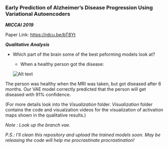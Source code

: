 ### Early Prediction of Alzheimer’s Disease Progression Using Variational Autoencoders
***MICCAI 2019***

Paper Link: https://rdcu.be/bT8Yt


***Qualitative Analysis***

* Which part of the brain some of the best peforming models look at?

  * When a healthy person got the disease:

  ![Alt text](Visualization/healthy_to_diseased.gif)

The person was healthy when the MRI was taken, but got diseased after 6 months. Our VAE model correctly predicted that the person will get diseased with 91% confidence.

(For more details look into the *Visualization* folder. *Visualization* folder contains the code and visualzation videos for the visualization of activation maps shown in the qualitative results.)

*Note : Look up the branch vae.*

*P.S.: I'll clean this repository and upload the trained models *soon*. May be releasing the code will help me procrastinate procrastination!*
